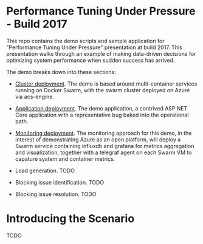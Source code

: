 # Performance Tuning Under Pressure - Build 2017

This repo contains the demo scripts and sample application for "Performance Tuning Under Pressure" presentation at build 2017.  This presentation walks through an example of making data-driven decisions for optimizing system performance when sudden success has arrived.  

The demo breaks down into these sections:

- [Cluster deployment](cluster-deploy).  The demo is based around  multi-container services running on Docker Swarm, with the swarm cluster deployed on Azure via acs-engine. 

- [Application deployment](app-deploy).  The demo application, a contrived ASP.NET Core application with a representative bug baked into the operational path.

- [Monitoring deployment](monitoring-deploy).  The monitoring approach for this demo, in the interest of demonstrating Azure as an open platform, will deploy a Swarm service containing
influxdb and grafana for metrics aggregation and visualization, together with a telegraf agent on each Swarm VM to capature system and container metrics.

- Load generation.  TODO

- Blocking issue identification.  TODO

- Blocking issue resolution.  TODO
   
# Introducing the Scenario

TODO

[cluster-deploy]: ./src/deploy-cluster/README.md
[app-deploy]: ./src/sample-apps/0.baseline/README.md
[app-deploy2]: ./src/sample-apps/1.lightson/README.md
[monitoring-deploy]: ./src/monitoring/README.md
[load-deploy]: ./src/load-generation/README.md
 

